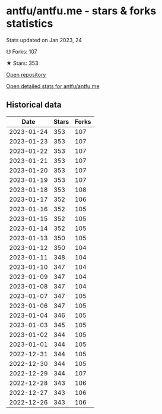 # antfu/antfu.me - stars & forks statistics

Stats updated on Jan 2023, 24

☋ Forks: 107

★ Stars: 353

[Open repository](https://github.com/antfu/antfu.me)

[Open detailed stats for antfu/antfu.me](https://reviewgithub.com/rep/antfu/antfu.me)

## Historical data
| Date | Stars | Forks |
|------|-------|-------|
| 2023-01-24 | 353 | 107 | 
| 2023-01-23 | 353 | 107 | 
| 2023-01-22 | 353 | 107 | 
| 2023-01-21 | 353 | 107 | 
| 2023-01-20 | 353 | 107 | 
| 2023-01-19 | 353 | 107 | 
| 2023-01-18 | 353 | 108 | 
| 2023-01-17 | 352 | 106 | 
| 2023-01-16 | 352 | 105 | 
| 2023-01-15 | 352 | 105 | 
| 2023-01-14 | 352 | 105 | 
| 2023-01-13 | 350 | 105 | 
| 2023-01-12 | 350 | 104 | 
| 2023-01-11 | 348 | 104 | 
| 2023-01-10 | 347 | 104 | 
| 2023-01-09 | 347 | 104 | 
| 2023-01-08 | 347 | 104 | 
| 2023-01-07 | 347 | 105 | 
| 2023-01-06 | 347 | 105 | 
| 2023-01-04 | 346 | 105 | 
| 2023-01-03 | 345 | 105 | 
| 2023-01-02 | 344 | 105 | 
| 2023-01-01 | 344 | 105 | 
| 2022-12-31 | 344 | 105 | 
| 2022-12-30 | 344 | 105 | 
| 2022-12-29 | 344 | 107 | 
| 2022-12-28 | 343 | 106 | 
| 2022-12-27 | 343 | 106 | 
| 2022-12-26 | 343 | 106 | 

